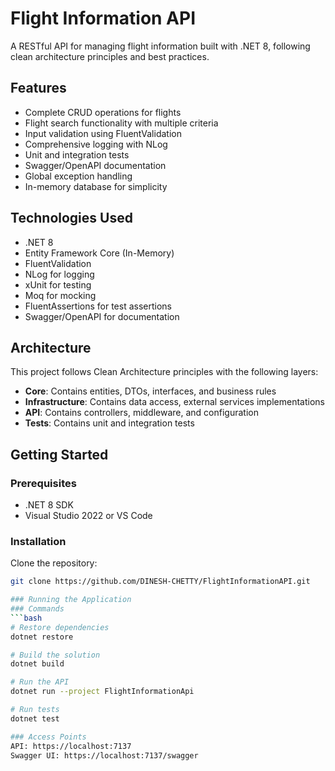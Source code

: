 # Flight Information API

A RESTful API for managing flight information built with .NET 8, following clean architecture principles and best practices.

## Features

- Complete CRUD operations for flights
- Flight search functionality with multiple criteria
- Input validation using FluentValidation
- Comprehensive logging with NLog
- Unit and integration tests
- Swagger/OpenAPI documentation
- Global exception handling
- In-memory database for simplicity

## Technologies Used

- .NET 8
- Entity Framework Core (In-Memory)
- FluentValidation
- NLog for logging
- xUnit for testing
- Moq for mocking
- FluentAssertions for test assertions
- Swagger/OpenAPI for documentation

## Architecture

This project follows Clean Architecture principles with the following layers:

- **Core**: Contains entities, DTOs, interfaces, and business rules
- **Infrastructure**: Contains data access, external services implementations
- **API**: Contains controllers, middleware, and configuration
- **Tests**: Contains unit and integration tests

## Getting Started

### Prerequisites

- .NET 8 SDK
- Visual Studio 2022 or VS Code

### Installation
 Clone the repository:
```bash
git clone https://github.com/DINESH-CHETTY/FlightInformationAPI.git

### Running the Application
### Commands
```bash
# Restore dependencies
dotnet restore

# Build the solution
dotnet build

# Run the API
dotnet run --project FlightInformationApi

# Run tests
dotnet test

### Access Points
API: https://localhost:7137
Swagger UI: https://localhost:7137/swagger
